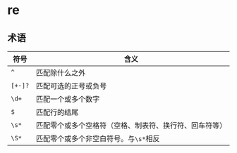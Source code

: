 # re

## 术语

| 符号      | 含义                          |
|---------|-----------------------------|
| `^`     | 匹配除什么之外                     |
| `[+-]?` | 匹配可选的正号或负号                  |
| `\d+`   | 匹配一个或多个数字                   |
| `$`     | 匹配行的结尾                      |
| `\s*`   | 匹配零个或多个空格符（空格、制表符、换行符、回车符等） |
| `\S*`   | 匹配零个或多个非空白符号。与`\s*`相反       |
